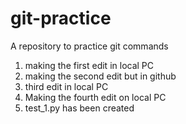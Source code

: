 # git-practice
A repository to practice git commands

1. making the first edit in local PC
2. making the second edit but in github
3. third edit in local PC
4. Making the fourth edit on local PC
5. test_1.py has been created